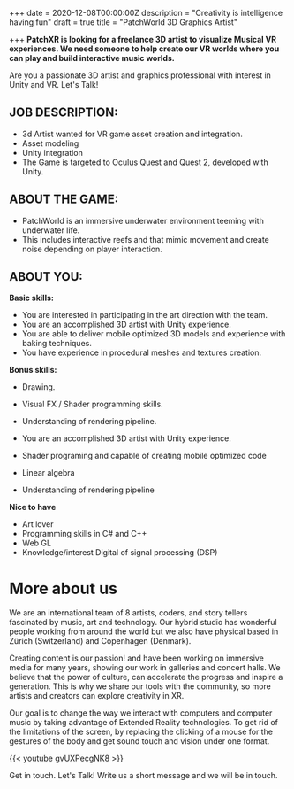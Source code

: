 +++
date = 2020-12-08T00:00:00Z
description = "Creativity is intelligence having fun"
draft = true
title = "PatchWorld 3D Graphics Artist"

+++
**PatchXR is looking for a freelance 3D artist to visualize Musical VR experiences. We need someone to help create our VR worlds where you can play and build interactive music worlds.**

Are you a passionate 3D artist and graphics professional with interest in Unity and VR. Let's Talk!

## **JOB DESCRIPTION:**

* 3d Artist wanted for VR game asset creation and integration.
* Asset modeling
* Unity integration
* The Game is targeted to Oculus Quest and Quest 2, developed with Unity.

## **ABOUT THE GAME:**

* PatchWorld is an immersive underwater environment teeming with underwater life.
* This includes interactive reefs and that mimic movement and create noise depending on player interaction.

## **ABOUT YOU:**

**Basic skills:**

* You are interested in participating in the art direction with the team.
* You are an accomplished 3D artist with Unity experience.
* You are able to deliver mobile optimized 3D models and experience with baking techniques.
* You have experience in procedural meshes and textures creation.

**Bonus skills:**

* Drawing.
* Visual FX / Shader programming skills.
* Understanding of rendering pipeline.

* You are an accomplished 3D artist with Unity experience.
* Shader programing and capable of creating mobile optimized code
* Linear algebra
* Understanding of rendering pipeline

**Nice to have**

* Art lover
* Programming skills in C# and C++
* Web GL
* Knowledge/interest Digital of signal processing (DSP)

# More about us

We are an international team of 8 artists, coders, and story tellers fascinated by music, art and technology. Our hybrid studio has wonderful people working from around the world but we also have physical based in Zürich (Switzerland) and Copenhagen (Denmark).

Creating content is our passion! and have been working on immersive media for many years, showing our work in galleries and concert halls. We believe that the power of culture, can accelerate the progress and inspire a generation. This is why we share our tools with the community, so more artists and creators can explore creativity in XR.

Our goal is to change the way we interact with computers and computer music by taking advantage of Extended Reality technologies. To get rid of the limitations of the screen, by replacing the clicking of a mouse for the gestures of the body and get sound touch and vision under one format.

{{< youtube gvUXPecgNK8 >}}

Get in touch. Let's Talk! Write us a short message and we will be in touch. 